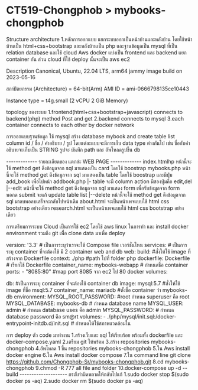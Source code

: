 # CT519-Chongphob > mybooks-chongphob
Structure architecture
1.หลักการออกแบบ
แยกระบบออกเป็นหน้าบ้านและหลังบ้าน โดยใช้หน้าบ้านเป็น html+css+bootstrap และหลังบ้านเป็น php และฐานข้อมูลเป็น mysql ที่เป็น relation database และใช้ cloud Aws docker แบ่งเป็น frontend และ backend แยก container กัน ส่วน cloud ที่ใช้ deploy นั้นจะเป็น aws ec2

Description
Canonical, Ubuntu, 22.04 LTS, arm64 jammy image build on 2023-05-16

สถาปัตยกรรม (Architecture) = 64-bit(Arm) 
AMI ID = ami-0666798135ce10443

Instance type = t4g.small (2 vCPU 2 GiB Memory)

topology ของระบบ
1.frontend(html+css+bootstrap+javascript) connects to backend(php) method Post and get 2.backend connects to mysql 3.each container connects to each other by docker network

การออกแบบฐานข้อมูล
ใช้ mysql สร้าง database mybook and create table list column id / ชื่อ / คำอธิบาย / รูป โดยแต่ละแบบจะมีการเก็บ data type ต่างกันไป เช่น ชื่อกับคำอธิบายจะเก็บเป็น STRING รูปจะ บันทึก path และ อัพโหลดรูปขึ้น db


------------- รายละเอียดของ แตกล่ะ WEB PAGE -------------
index.htmlhp หน้านี้จะใช้ method get ดึงข้อมูลจาก sql มาแสดงเป็น card โดยใช้ boostrap
mybooks.php หน้านี้จะใช้ method get ดึงข้อมูลจาก sql มาแสดงเป็น table โดยใช้ boostrap และมีปุ่ม add_book เพื่อไปหน้า addbook.php
|- table จะมี column action มีสองปุ่มคือ edit,del
|--edit หน้านี้จะใช้ method get ดึงข้อมูลจาก sql มาแสดง form เพื่อรับข้อมูลจาก form พอกด submit จะแก้ update table list
|--delete หน้านี้จะใช้ method get ดึงข้อมูลจาก sql มาลบพอลบเสร็จจะกลับไปหน้าเดิม
about.html จะเป็นหน้าเพจแบบใช้ html css bootstrap  อย่างเดียว
research.html จะเป็นหน้าเพจแบบใช้ html css bootstrap อย่างเดียว

การเตรียมการระบบ Cloud
เป็นการใช้ ec2 โดยใช้ aws linux ในการทำ และ install docker environment รวมถึง git เพืื่อ clone data มาเพื่อ deploy

version: '3.3' # เป็นการระบุว่าเราจะใช้ Compose file เวอร์ชั่นไหน services: # เป็นการระบุ container ที่จะต้องใช้ มี 2 container 
web and db web: build: #สั่งให้ใช้ image ที่สร้างจาก Dockerfile 
context: ./php #path ไปที่ folder php dockerfile: Dockerfile # เรียกใช้ Dockerfile container_name: mybooks-webapp # กำหนดชื่อ container ports: - "8085:80" #map port 8085 จาก ec2 ไป 80 docker volumes: 

db: #เป็นการระบุ container ที่จะต้องใช้ container 
db image: mysql:5.7 #สั่งให้ใช้ image ที่ชื่อ msql:5.7 
container_name: mariadb #ตั้งชื่อ container ว่า mybooks-db environment: 
MYSQL_ROOT_PASSWORD: #root กำหนด superuser คือ root MYSQL_DATABASE: mybooks-db # กำหนด database name MYSQL_USER: admin # กำหนด database uses คือ admin 
MYSQL_PASSWORD:  # กำหนด database password คือ sm@rt 
volumes: - ./php/mysql/init.sql:/docker-entrypoint-initdb.d/init.sql  # กำหนดให้ใช้สภาพแวดล้อมใน 

การ deploy ตัว code มาทำงาน
1.สร้างเว็บและ sql ให้เรียบร้อย พร้อมทั้ง dockerfile และ docker-compose.yaml
2.เตรียม git ให้พร้อม
3.สร้าง repositories mybooks-chongphob
4.อัพโหลด 1 ขึ้น repositories mybooks-chongphob
5.ใน Aws install docker engine 
6.ใน Aws install docker compose 
7.ใน command line git clone https://github.com/Chongphob-Sr/mybooks-chongphob.git
8.cd mybooks-chongphob
9.chmod -R 777 all file and folder
10.docker-compose up -d --build
-------------------- กรณีทำผิดพลาดให้กลับไปแก้
1.sudo docker stop $(sudo docker ps -aq)
2.sudo docker rm $(sudo docker ps -aq)
